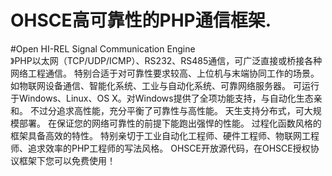 # OHSCE高可靠性的PHP通信框架.
#Open HI-REL Signal Communication Engine
<br />》PHP以太网（TCP/UDP/ICMP）、RS232、RS485通信，可广泛直接或桥接各种网络工程通信。
特别合适于对可靠性要求较高、上位机与末端协同工作的场景。如物联网设备通信、智能化系统、工业与自动化系统、可靠网络服务器。
可运行于Windows、Linux、OS X。对Windows提供了全项功能支持，与自动化生态亲和。
不过分追求高性能，充分平衡了可靠性与高性能。
天生支持分布式，可大规模部署。
在保证您的网络可靠性的前提下能跑出强悍的性能。
过程化函数风格的框架具备高效的特性。
特别亲切于工业自动化工程师、硬件工程师、物联网工程师、追求效率的PHP工程师的写法风格。
OHSCE开放源代码，在OHSCE授权协议框架下您可以免费使用！
